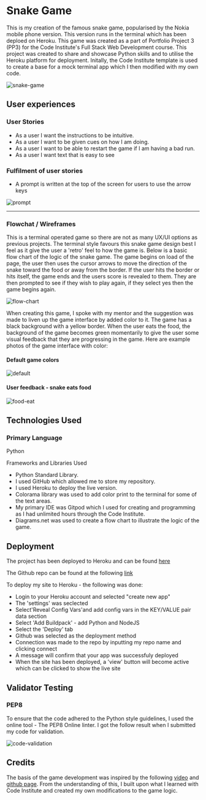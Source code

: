 # Snake Game

This is my creation of the famous snake game, popularised by the Nokia mobile phone version. This version runs in the terminal which has been deploed on Heroku. This game was created as a part of Portfolio Project 3 (PP3) for the Code Institute's Full Stack Web Development course. This project was created to share and showcase Python skills and to utilise the Heroku platform for deployment. Initally, the Code Institute template is used to create a base for a mock terminal app which I then modified with my own code.

![snake-game](https://i.imgur.com/D10H8Mw.png)

## User experiences

### User Stories

* As a user I want the instructions to be intuitive.
* As a user I want to be given cues on how I am doing.
* As a user I want to be able to restart the game if I am having a bad run.
* As a user I want text that is easy to see

### Fulfilment of user stories

* A prompt is written at the top of the screen for users to use the arrow keys

![prompt](https://i.imgur.com/kJlifu1.png)

----------------------
### Flowchat / Wireframes

This is a terminal operated game so there are not as many UX/UI options as previous projects. The terminal style favours this snake game design best I feel as it give the user a 'retro' feel to how the game is. Below is a basic flow chart of the logic of the snake game. The game begins on load of the page, the user then uses the cursor arrows to move the direction of the snake toward the food or away from the border. If the user hits the border or hits itself, the game ends and the users score is revealed to them. They are then prompted to see if they wish to play again, if they select yes then the game begins again.

![flow-chart](https://i.imgur.com/PuHlcAk.png)

When creating this game, I spoke with my mentor and the suggestion was made to liven up the game interface by added color to it. The game has a black background with a yellow border. When the user eats the food, the background of the game becomes green momentarily to give the user some visual feedback that they are progressing in the game. Here are example photos of the game interface with color:

#### Default game colors
![default](https://i.imgur.com/PNiwLLB.png)


#### User feedback - snake eats food
![food-eat](https://i.imgur.com/OGmgkQe.png)


## Technologies Used

### Primary Language
Python

Frameworks and Libraries Used
* Python Standard Library.
* I used GitHub which allowed me to store my repository.
* I used Heroku to deploy the live version.
* Colorama library was used to add color print to the terminal for some of the text areas.
* My primary IDE was Gitpod which I used for creating and programming as I had unlimited hours through the Code Institute.
* Diagrams.net was used to create a flow chart to illustrate the logic of the game.

## Deployment

The project has been deployed to Heroku and can be found [here](https://snakegamead.herokuapp.com/) 

The Github repo can be found at the following [link](https://github.com/anthonyfdunphy/project-python-pp3)

To deploy my site to Heroku - the following was done:

* Login to your Heroku account and selected "create new app"
* The 'settings' was seclected
* Select'Reveal Config Vars'and add config vars in the KEY/VALUE pair data section
* Select 'Add Buildpack' - add Python and NodeJS
* Select the 'Deploy' tab
* Github was selected as the deployment method
* Connection was made to the repo by inputting my repo name and clicking connect
* A message will confirm that your app was successfuly deployed
* When the site has been deployed, a 'view' button will become active which can be clicked to show the live site

## Validator Testing

### PEP8

To ensure that the code adhered to the Python style guidelines, I used the online tool - The PEP8 Online linter. I got the follow result when I submitted my code for validation.

![code-validation](https://i.imgur.com/hFBVVFA.png)

## Credits

The basis of the game development was inspired by the following [video](https://www.youtube.com/watch?v=M_npdRYD4K0&ab_channel=PythonEngineer) and [github page](https://gist.github.com/sanchitgangwar/2158089). From the understanding of this, I built upon what I learned with Code Institute and created my own modifications to the game logic.

